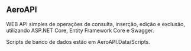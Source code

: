 ## AeroAPI

WEB API simples de operações de consulta, inserção, edição e exclusão, utilizando ASP.NET Core, Entity Framework Core e Swagger.

Scripts de banco de dados estão em AeroAPI.Data/Scripts.